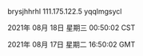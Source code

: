 brysjhhrhl 111.175.122.5 yqqlmgsycl

2021年 08月 18日 星期三 00:50:02 CST

2021年 08月 17日 星期二 16:50:02 GMT

